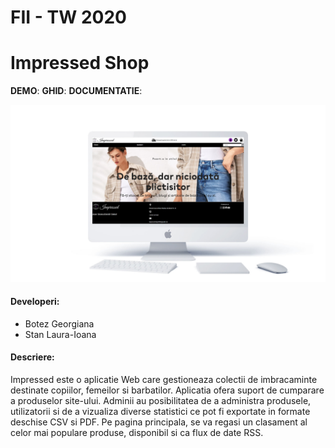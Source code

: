 # FII - TW 2020

# Impressed Shop

**DEMO**:
**GHID**:
**DOCUMENTATIE**:

![Screenshot of the platform](impressed_cover.jpg)

#### Developeri:

- Botez Georgiana
- Stan Laura-Ioana

#### Descriere:

Impressed este o aplicatie Web care gestioneaza colectii de imbracaminte destinate copiilor, femeilor si barbatilor.
Aplicatia ofera suport de cumparare a produselor site-ului. Adminii au posibilitatea de a administra produsele,
utilizatorii si de a vizualiza diverse statistici ce pot fi exportate in formate deschise CSV si PDF. Pe pagina principala, se va regasi un
clasament al celor mai populare produse, disponibil si ca flux de date RSS.
